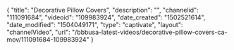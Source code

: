 {
    "title": "Decorative Pillow Covers",
    "description": "",
    "channelid": "111091684",
    "videoid": "109983924",
    "date_created": "1502521614",
    "date_modified": "1504049171",
    "type": "captivate",
    "layout": "channelVideo",
    "url": "\/bbbusa-latest-videos\/decorative-pillow-covers-ca-mov\/111091684-109983924"
}